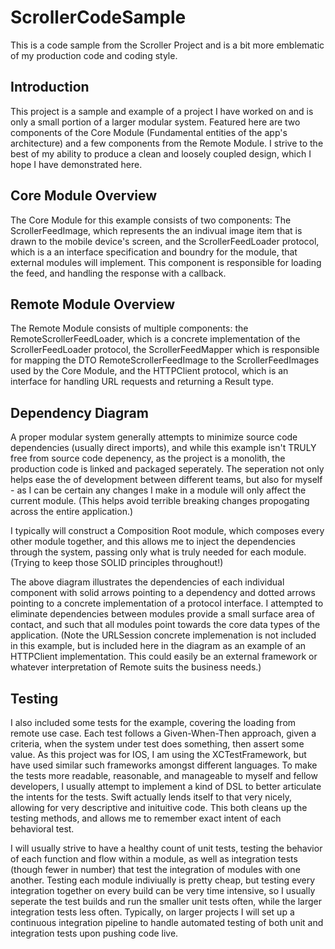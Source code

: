 # ScrollerCodeSample
This is a code sample from the Scroller Project and is a bit more emblematic of my production code and coding style.

## Introduction
This project is a sample and example of a project I have worked on and is only a small portion of a larger modular system.
Featured here are two components of the Core Module (Fundamental entities of the app's architecture) and a few components from the Remote Module.
I strive to the best of my ability to produce a clean and loosely coupled design, which I hope I have demonstrated here.

## Core Module Overview
The Core Module for this example consists of two components: The ScrollerFeedImage, which represents the an indivual image item that is drawn to the mobile device's screen, and the ScrollerFeedLoader protocol, which is a an interface specification and boundry for the module, that external modules will implement. This component is responsible for loading the feed, and handling the response with a callback.

## Remote Module Overview
The Remote Module consists of multiple components: the RemoteScrollerFeedLoader, which is a concrete implementation of the ScrollerFeedLoader protocol,
the ScrollerFeedMapper which is responsible for mapping the DTO RemoteScrollerFeedImage to the ScrollerFeedImages used by the Core Module, and the HTTPClient protocol, which is an interface for handling URL requests and returning a Result type.


## Dependency Diagram
A proper modular system generally attempts to minimize source code dependencies (usually direct imports), and while this example isn't TRULY free from source code depenency, as the project is a monolith, the production code is linked and packaged seperately. The seperation not only helps ease the of development between different teams, but also for myself - as I can be certain any changes I make in a module will only affect the current module. (This helps avoid terrible breaking changes propogating across the entire application.)

I typically will construct a Composition Root module, which composes every other module together, and this allows me to inject the dependencies through the system, passing only what is truly needed for each module. (Trying to keep those SOLID principles throughout!)

The above diagram illustrates the dependencies of each individual component with solid arrows pointing to a dependency and dotted arrows pointing to a concrete implementation of a protocol interface. I attempted to eliminate dependencies between modules provide a small surface area of contact, and such that all modules point towards the core data types of the application. (Note the URLSession concrete implemenation is not included in this example, but is included here in the diagram as an example of an HTTPClient implementation. This could easily be an external framework or whatever interpretation of Remote suits the business needs.)

## Testing
I also included some tests for the example, covering the loading from remote use case. Each test follows a Given-When-Then approach, given a criteria, when the system under test does something, then assert some value. As this project was for IOS, I am using the XCTestFramework, but have used similar such frameworks amongst different languages. To make the tests more readable, reasonable, and manageable to myself and fellow developers, I usually attempt to implement a kind of DSL to better articulate the intents for the tests. Swift actually lends itself to that very nicely, allowing for very descriptive and inituitive code. This both cleans up the testing methods, and allows me to remember exact intent of each behavioral test.

I will usually strive to have a healthy count of unit tests, testing the behavior of each function and flow within a module, as well as integration tests (though fewer in number) that test the integration of modules with one another. Testing each module indiviually is pretty cheap, but testing every integration together on every build can be very time intensive, so I usually seperate the test builds and run the smaller unit tests often, while the larger integration tests less often. Typically, on larger projects I will set up a continuous integration pipeline to handle automated testing of both unit and integration tests upon pushing code live.






